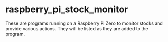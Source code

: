 # raspberry_pi_stock_monitor
These are programs running on a Raspberry Pi Zero to monitor stocks and provide various actions. They will be listed as they are added to the program.
